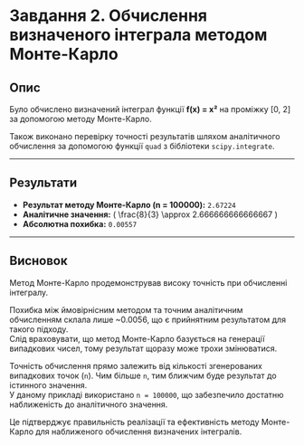 # Завдання 2. Обчислення визначеного інтеграла методом Монте-Карло

## Опис

Було обчислено визначений інтеграл функції **f(x) = x²** на проміжку [0, 2] за допомогою методу Монте-Карло.

Також виконано перевірку точності результатів шляхом аналітичного обчислення за допомогою функції `quad` з бібліотеки `scipy.integrate`.

---

## Результати

- **Результат методу Монте-Карло (n = 100000):** `2.67224`
- **Аналітичне значення:** \( \frac{8}{3} \approx 2.666666666666667 \)
- **Абсолютна похибка:** `0.00557`

---

## Висновок

Метод Монте-Карло продемонстрував високу точність при обчисленні інтегралу.

Похибка між ймовірнісним методом та точним аналітичним обчисленням склала лише ~0.0056, що є прийнятним результатом для такого підходу.  
Слід враховувати, що метод Монте-Карло базується на генерації випадкових чисел, тому результат щоразу може трохи змінюватися.

Точність обчислення прямо залежить від кількості згенерованих випадкових точок (`n`). Чим більше `n`, тим ближчим буде результат до істинного значення.  
У даному прикладі використано `n = 100000`, що забезпечило достатню наближеність до аналітичного значення.

Це підтверджує правильність реалізації та ефективність методу Монте-Карло для наближеного обчислення визначених інтегралів.

